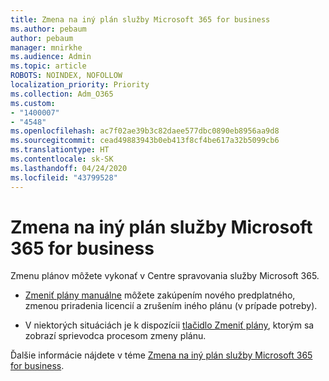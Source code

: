 ```yaml
---
title: Zmena na iný plán služby Microsoft 365 for business
ms.author: pebaum
author: pebaum
manager: mnirkhe
ms.audience: Admin
ms.topic: article
ROBOTS: NOINDEX, NOFOLLOW
localization_priority: Priority
ms.collection: Adm_O365
ms.custom:
- "1400007"
- "4548"
ms.openlocfilehash: ac7f02ae39b3c82daee577dbc0890eb8956aa9d8
ms.sourcegitcommit: cead49883943b0eb413f8cf4be617a32b5099cb6
ms.translationtype: HT
ms.contentlocale: sk-SK
ms.lasthandoff: 04/24/2020
ms.locfileid: "43799528"
---
```

# <a name="switch-to-a-different-microsoft-365-for-business-plan"></a>Zmena na iný plán služby Microsoft 365 for business

Zmenu plánov môžete vykonať v Centre spravovania služby Microsoft 365.

- [Zmeniť plány manuálne](https://docs.microsoft.com/microsoft-365/commerce/subscriptions/switch-plans-manually) môžete zakúpením nového predplatného, zmenou priradenia licencií a zrušením iného plánu (v prípade potreby).

- V niektorých situáciách je k dispozícii [tlačidlo Zmeniť plány](https://docs.microsoft.com/microsoft-365/commerce/subscriptions/switch-to-a-different-plan#use-the-switch-plans-button), ktorým sa zobrazí sprievodca procesom zmeny plánu.

Ďalšie informácie nájdete v téme [Zmena na iný plán služby Microsoft 365 for business](https://docs.microsoft.com/sk-SK/microsoft-365/commerce/subscriptions/switch-to-a-different-plan).
